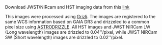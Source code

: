 Download JWST/NIRcam and HST imaging data from this [link](https://drive.google.com/drive/folders/10-SnmRvmBtCoo6C_bHPwDSEGKu7xiizC?usp=sharing)

This images were processed using [Grizli](https://github.com/gbrammer/grizli). 
The images are registered to the same WCS information based on GAIA DR3 and drizzeled to a common pixel size using [ASTRODRIZZLE](https://drizzlepac.readthedocs.io/en/latest/astrodrizzle.html).
All HST images and JWST NIRCam LW (Long wavelength) images are drizzled to 0.04''/pixel, while JWST NIRCam SW (Short wavelength) images are drizzled to 0.02''/pixel.
